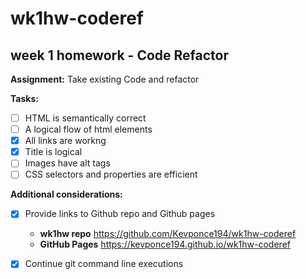 # wk1hw-coderef 

## week 1 homework - Code Refactor

**Assignment:** Take existing Code and refactor

**Tasks:**

- [ ] HTML is semantically correct
- [ ] A logical flow of html elements
- [x] All links are workng
- [x] Title is logical
- [ ] Images have alt tags
- [ ] CSS selectors and properties are efficient

**Additional considerations:**

- [x] Provide links to Github repo and Github pages
    * **wk1hw repo** https://github.com/Kevponce194/wk1hw-coderef
    * **GitHub Pages** <a href="http://example.com/" target="_blank">https://kevponce194.github.io/wk1hw-coderef</a>
- [x] Continue git command line executions

